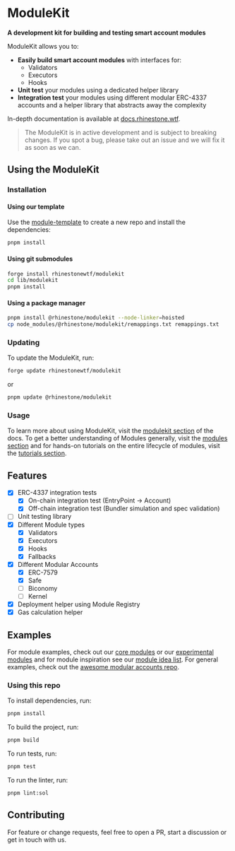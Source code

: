 # ModuleKit

**A development kit for building and testing smart account modules**

ModuleKit allows you to:

- **Easily build smart account modules** with interfaces for:
  - Validators
  - Executors
  - Hooks
- **Unit test** your modules using a dedicated helper library
- **Integration test** your modules using different modular ERC-4337 accounts and a helper library that abstracts away the complexity

In-depth documentation is available at [docs.rhinestone.wtf](https://docs.rhinestone.wtf/modulekit/).

> The ModuleKit is in active development and is subject to breaking changes. If you spot a bug, please take out an issue and we will fix it as soon as we can.

## Using the ModuleKit

### Installation

#### Using our template

Use the [module-template](https://github.com/rhinestonewtf/module-template) to create a new repo and install the dependencies:

```bash
pnpm install
```

#### Using git submodules

```bash
forge install rhinestonewtf/modulekit
cd lib/modulekit
pnpm install
```

#### Using a package manager

```bash
pnpm install @rhinestone/modulekit --node-linker=hoisted
cp node_modules/@rhinestone/modulekit/remappings.txt remappings.txt
```

### Updating

To update the ModuleKit, run:

```bash
forge update rhinestonewtf/modulekit
```

or

```bash
pnpm update @rhinestone/modulekit
```

### Usage

To learn more about using ModuleKit, visit the [modulekit section](https://docs.rhinestone.wtf/modulekit) of the docs. To get a better understanding of Modules generally, visit the [modules section](https://docs.rhinestone.wtf/overview/modules) and for hands-on tutorials on the entire lifecycle of modules, visit the [tutorials section](https://docs.rhinestone.wtf/modulekit/build-multi-owner-validator).

## Features

- [x] ERC-4337 integration tests
  - [x] On-chain integration test (EntryPoint -> Account)
  - [x] Off-chain integration test (Bundler simulation and spec validation)
- [ ] Unit testing library
- [x] Different Module types
  - [x] Validators
  - [x] Executors
  - [x] Hooks
  - [x] Fallbacks
- [x] Different Modular Accounts
  - [x] ERC-7579
  - [x] Safe
  - [ ] Biconomy
  - [ ] Kernel
- [x] Deployment helper using Module Registry
- [x] Gas calculation helper

## Examples

For module examples, check out our [core modules](https://github.com/rhinestonewtf/core-modules/) or our [experimental modules](https://github.com/rhinestonewtf/experimental-modules/) and for module inspiration see our [module idea list](https://rhinestone.notion.site/Module-ideas-for-product-inspo-338100a2c99540f490472b8aa839da11). For general examples, check out the [awesome modular accounts repo](https://github.com/rhinestonewtf/awesome-modular-accounts).

### Using this repo

To install dependencies, run:

```bash
pnpm install
```

To build the project, run:

```bash
pnpm build
```

To run tests, run:

```bash
pnpm test
```

To run the linter, run:

```bash
pnpm lint:sol
```

## Contributing

For feature or change requests, feel free to open a PR, start a discussion or get in touch with us.
